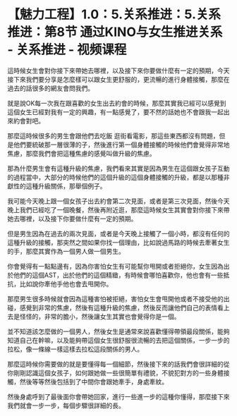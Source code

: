 # 【魅力工程】1.0：5.关系推进：5.关系推进：第8节 通过KINO与女生推进关系 - 关系推进 - 视频课程

這時候女生會對你接下來帶她去哪裡，以及接下來你要做什麼有一定的預期，今天接下來我們要分享是怎麼樣可以跟女生更舒服的，更流暢的進行身體接觸，那麼在過去的話很多的網友會問我們。

就是說OK每一次我在跟喜歡的女生出去約會的時候，那麼其實我已經可以感覺到這個女生已經對我有一定的興趣，有一點感覺了，要不然的話她也不會跟我一起出來約會對吧。

那麼這時候很多的男生會跟他們去吃飯 逛街看電影，那這些東西都沒有問題，但是他們要統破那一層很薄的子，然後進行第一個身體接觸的時候他們會覺得非常地焦慮，那麼我們會把這種焦慮的感覺叫做升級的焦慮。

那為什麼男生會有這種升級的焦慮，我們看來其實是因為男生在這個跟女孩子互動的過程當中，大部分的時候他們的這個升級的這個身體接觸的升級，都是以那種非獻性的這種升級關係，那舉個例子。

我可能今天晚上跟一個女孩子出去約會第二次見面，或者是第三次見面，然後今天晚上我們已經吃了一個晚餐，然後再附近逛，那麼這時候女生其實會對你接下來帶她去哪裡，以及接下你要做什麼有一定的預期。

但是男生因為在過去的兩次見面，或者是今天晚上接觸了一個小時，都沒有任何的這種升級的接觸，那突然之間如果你找一個理由，比如說過馬路的時候去牽著女生的手，那麼其實作為一個男人做一個男生。

你會覺得有一點點邊有，因為你害怕女生有可能幫你甩開或者拒絕你，女生因為出於他們的這個AST，出於他們的這個精緻，有時候會哪怕喜歡你，他也會有一些抵抗，比如說你牽他手他也會去甩開你。

那麼男生很多時候就會因為這種害怕被拒絕，害怕女生會甩開他或者不接受他的出碰，感覺到非常的焦慮，然後有這種升級的焦慮，然後反而讓他們自己的表情看上去是怪怪的，非常的膽小，然後讓女生其實也會覺得你是一個。

並不知道該怎麼做的一個男人，然後女生是通常來說喜歡懂得帶領最段關係，能夠知道自己在幹嘛，以及能夠帶這個女生很舒服很流暢的去把這個關係，一步一步的拉松，像一條線一樣這樣去拉松這段關係的男人。

那麼這時候你需要做的就是要懂得每一個細節，然後接下來的話我們會很詳細的從你剛剛認識這個女孩子，如何跟她做一些很簡單有禮貌，不貌犯對方的一些身體接觸，然後等等然後包括到了中間你會跟她牽手，身處牽紋。

然後身處呼到了最後面你會帶她回家，進行一些進一步的這種你懂得，那麼接下來我們就會一步一步，每個步驟很詳細的長。